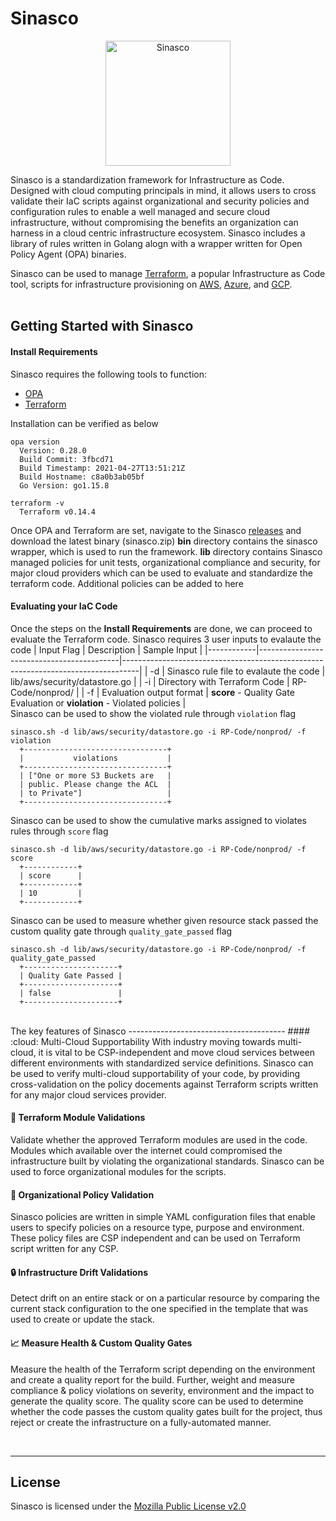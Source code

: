 Sinasco
=======

<p align="center">
<img alt="Sinasco" src="https://github.com/Udaara/sinasco/blob/main/assets/images/sinasco.png" width="200px">
</p>

Sinasco is a standardization framework for Infrastructure as Code. Designed with cloud computing principals in mind, it allows users to cross validate their IaC scripts against organizational and security policies and configuration rules to enable a well managed and secure cloud infrastructure, without compromising the benefits an organization can harness in a cloud centric infrastructure ecosystem. Sinasco includes a library of rules written in Golang alogn with a wrapper written for Open Policy Agent (OPA) binaries.


Sinasco can be used to manage [Terraform][1], a popular Infrastructure as Code tool, scripts for infrastructure provisioning on [AWS][2], [Azure][3], and [GCP][4].
<br>
<br>

Getting Started with Sinasco
-----------------------------
#### Install Requirements

Sinasco requires the following tools to function:
- [OPA][6]
- [Terraform][7]

Installation can be verified as below
    
    opa version
      Version: 0.28.0
      Build Commit: 3fbcd71
      Build Timestamp: 2021-04-27T13:51:21Z
      Build Hostname: c8a0b3ab05bf
      Go Version: go1.15.8

    terraform -v
      Terraform v0.14.4

Once OPA and Terraform are set, navigate to the Sinasco [releases][8] and download the latest binary (sinasco.zip)
<b>bin</b> directory contains the sinasco wrapper, which is used to run the framework. <b>lib</b> directory contains Sinasco managed policies for unit tests, organizational compliance and security, for major cloud providers which can be used to evaluate and standardize the terraform code. Additional policies can be added to here

#### Evaluating your IaC Code

Once the steps on the <b>Install Requirements</b> are done, we can proceed to evaluate the Terraform code. Sinasco requires 3 user inputs to evalaute the code
| Input Flag | Description                               | Sample Input                                                                     |
|------------|-------------------------------------------|----------------------------------------------------------------------------------|
| -d         | Sinasco rule file to evalaute the code    | lib/aws/security/datastore.go                                                    | 
| -i         | Directory with Terraform Code             | RP-Code/nonprod/                                                                 | 
| -f         | Evaluation output format                  | <b>score</b> - Quality Gate Evaluation or <b>violation</b> - Violated policies   | 
<br>
Sinasco can be used to show the violated rule through `violation` flag

    sinasco.sh -d lib/aws/security/datastore.go -i RP-Code/nonprod/ -f violation
      +--------------------------------+
      |           violations           |
      +--------------------------------+
      | ["One or more S3 Buckets are   |
      | public. Please change the ACL  |
      | to Private"]                   |
      +--------------------------------+

Sinasco can be used to show the cumulative marks assigned to violates rules through `score` flag

    sinasco.sh -d lib/aws/security/datastore.go -i RP-Code/nonprod/ -f score
      +------------+
      | score      |
      +------------+
      | 10         |
      +------------+

Sinasco can be used to measure whether given resource stack passed the custom quality  gate through `quality_gate_passed` flag

    sinasco.sh -d lib/aws/security/datastore.go -i RP-Code/nonprod/ -f quality_gate_passed
      +---------------------+
      | Quality Gate Passed |
      +---------------------+
      | false               |
      +---------------------+

<br>
The key features of Sinasco
---------------------------------------
#### :cloud: Multi-Cloud Supportability
With industry moving towards multi-cloud, it is vital to be CSP-independent and move cloud services between different environments with standardized service definitions.
Sinasco can be used to verify multi-cloud supportability of your code, by providing cross-validation on the policy docements against Terraform scripts written for any major cloud services provider.
<br>

#### :link: Terraform Module Validations
Validate whether the approved Terraform modules are used in the code. Modules which available over the internet could compromised the infrastructure built by violating the organizational standards.
Sinasco can be used to force organizational modules for the scripts.
<br>

#### :page_facing_up: Organizational Policy Validation
Sinasco policies are written in simple YAML configuration files that enable users to specify policies on a resource type, purpose and environment. These policy files are CSP independent and can be used on Terraform script written for any CSP.
<br>

#### :lock: Infrastructure Drift Validations
Detect drift on an entire stack or on a particular resource by comparing the current stack configuration to the one specified in the template that was used to create or update the stack.
<br>

#### :chart_with_upwards_trend: Measure Health & Custom Quality Gates
Measure the health of the Terraform script depending on the environment and create a quality report for the build. Further, weight and measure compliance & policy violations on severity, environment and the impact to generate the quality score. The quality score can be used to determine whether the code passes the custom quality gates built for the project, thus reject or create the infrastructure on a fully-automated manner.

<br>

----------


License
-------------

Sinasco is licensed under the [Mozilla Public License v2.0][5]

  [1]: https://www.terraform.io/
  [2]: https://aws.amazon.com/
  [3]: https://azure.microsoft.com/en-us/
  [4]: https://cloud.google.com/
  [5]: https://github.com/Udaara/sinasco/blob/main/LICENSE
  [6]: https://www.openpolicyagent.org/docs/latest/#1-download-opa
  [7]: https://www.terraform.io/downloads.html
  [8]: https://github.com/Udaara/sinasco/releases
